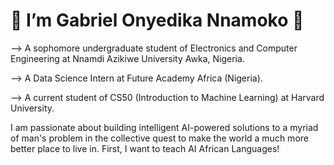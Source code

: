# 👋 I’m Gabriel Onyedika Nnamoko 👋

--> A sophomore undergraduate student of Electronics and Computer Engineering at Nnamdi Azikiwe University Awka, Nigeria.

--> A Data Science Intern at Future Academy Africa (Nigeria).

--> A current student of CS50 (Introduction to Machine Learning) at Harvard University.

I am passionate about building intelligent AI-powered solutions to a myriad of man's problem in the collective quest to make the world a much more better place to live in. First, I want to teach AI African Languages!
<!---
TheRealGeeBee/TheRealGeeBee is a ✨ special ✨ repository because its `README.md` (this file) appears on your GitHub profile.
You can click the Preview link to take a look at your changes.
--->
